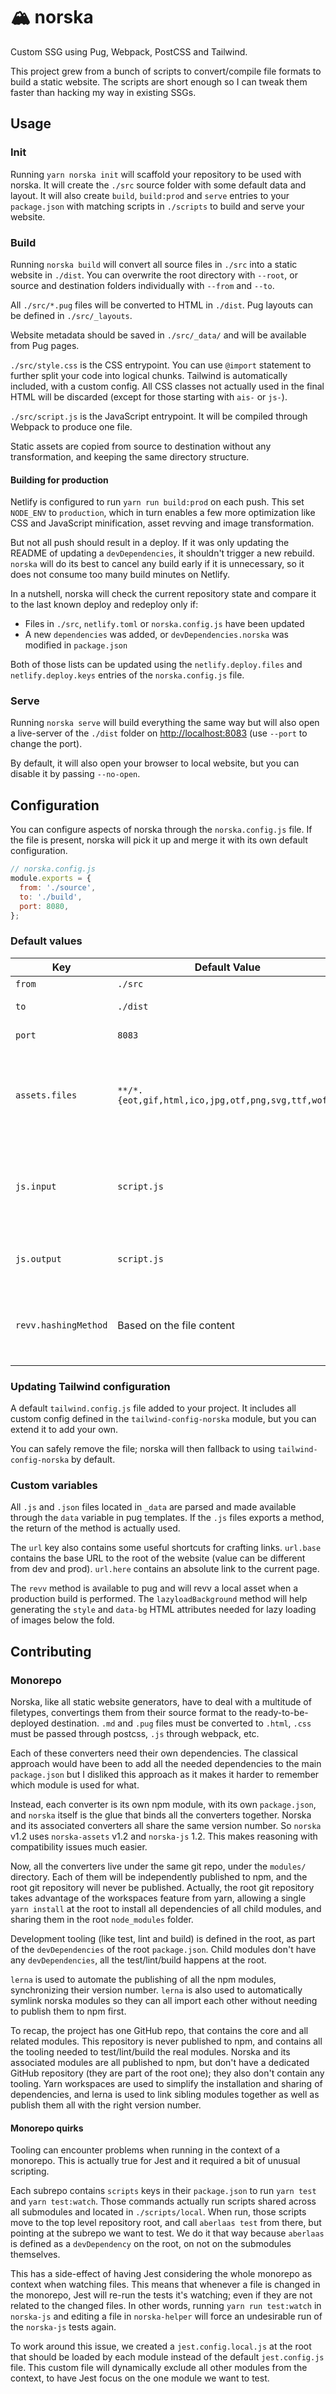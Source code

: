# 🏔️ norska

Custom SSG using Pug, Webpack, PostCSS and Tailwind.

This project grew from a bunch of scripts to convert/compile file formats to
build a static website. The scripts are short enough so I can tweak them faster
than hacking my way in existing SSGs.

## Usage

### Init

Running `yarn norska init` will scaffold your repository to be used with norska.
It will create the `./src` source folder with some default data and layout. It
will also create `build`, `build:prod` and `serve` entries to your
`package.json` with matching scripts in `./scripts` to build and serve your
website.

### Build

Running `norska build` will convert all source files in `./src` into a static
website in `./dist`. You can overwrite the root directory with `--root`, or
source and destination folders individually with `--from` and `--to`.

All `./src/*.pug` files will be converted to HTML in `./dist`. Pug layouts can
be defined in `./src/_layouts`.

Website metadata should be saved in `./src/_data/` and will be available
from Pug pages.

`./src/style.css` is the CSS entrypoint. You can use `@import` statement to
further split your code into logical chunks. Tailwind is automatically included,
with a custom config. All CSS classes not actually used in the final HTML will
be discarded (except for those starting with `ais-` or `js-`).

`./src/script.js` is the JavaScript entrypoint. It will be compiled through
Webpack to produce one file.

Static assets are copied from source to destination without any transformation,
and keeping the same directory structure.

#### Building for production

Netlify is configured to run `yarn run build:prod` on each push. This set
`NODE_ENV` to `production`, which in turn enables a few more optimization like
CSS and JavaScript minification, asset revving and image transformation.

But not all push should result in a deploy. If it was only updating the README
of updating a `devDependencies`, it shouldn't trigger a new rebuild. `norska`
will do its best to cancel any build early if it is unnecessary, so it does not
consume too many build minutes on Netlify.

In a nutshell, norska will check the current repository state and compare it to
the last known deploy and redeploy only if:
- Files in `./src`, `netlify.toml` or `norska.config.js` have been updated
- A new `dependencies` was added, or `devDependencies.norska` was modified in
  `package.json`

Both of those lists can be updated using the `netlify.deploy.files` and
`netlify.deploy.keys` entries of the `norska.config.js` file.

### Serve

Running `norska serve` will build everything the same way but will also open a
live-server of the `./dist` folder on [http://localhost:8083][1] (use `--port`
to change the port).

By default, it will also open your browser to local website, but you can disable
it by passing `--no-open`.

## Configuration

You can configure aspects of norska through the `norska.config.js` file. If the
file is present, norska will pick it up and merge it with its own default
configuration.

```js
// norska.config.js
module.exports = {
  from: './source',
  to: './build',
  port: 8080,
};
```

### Default values

| Key                  | Default Value                                      | Description                                                                               |
| -------------------- | -------------------------------------------------- | ----------------------------------------------------------------------------------------- |
| `from`               | `./src`                                            | Source folder                                                                             |
| `to`                 | `./dist`                                           | Destination folder                                                                        |
| `port`               | `8083`                                             | Local server port                                                                         |
| `assets.files`       | `**/*.{eot,gif,html,ico,jpg,otf,png,svg,ttf,woff}` | List of files that should be copied from source to destination without any transformation |
| `js.input`           | `script.js`                                        | JavaScript entry point (relative to source) to compile through Webpack                    |
| `js.output`          | `script.js`                                        | Webpack output file (relative to destination)                                             |
| `revv.hashingMethod` | Based on the file content                          | Async method to call with the path to the file that should return the revved path         |

### Updating Tailwind configuration

A default `tailwind.config.js` file added to your project. It includes all
custom config defined in the `tailwind-config-norska` module, but you can extend
it to add your own.

You can safely remove the file; norska will then fallback to using
`tailwind-config-norska` by default.

### Custom variables

All `.js` and `.json` files located in `_data` are parsed and made available
through the `data` variable in pug templates. If the `.js` files exports
a method, the return of the method is actually used.

The `url` key also contains some useful shortcuts for crafting links. `url.base`
contains the base URL to the root of the website (value can be different from
dev and prod). `url.here` contains an absolute link to the current page.

The `revv` method is available to pug and will revv a local asset when
a production build is performed. The `lazyloadBackground` method will help
generating the `style` and `data-bg` HTML attributes needed for lazy loading of
images below the fold.

## Contributing

### Monorepo

Norska, like all static website generators, have to deal with a multitude of
filetypes, convertings them from their source format to the ready-to-be-deployed
destination. `.md` and `.pug` files must be converted to `.html`, `.css` must be
passed through postcss, `.js` through webpack, etc.

Each of these converters need their own dependencies. The classical approach
would have been to add all the needed dependencies to the main `package.json`
but I disliked this approach as it makes it harder to remember which module is
used for what.

Instead, each converter is its own npm module, with its own `package.json`, and
`norska` itself is the glue that binds all the converters together. Norska and
its associated converters all share the same version number. So `norska` v1.2
uses `norska-assets` v1.2 and `norska-js` 1.2. This makes reasoning with
compatibility issues much easier.

Now, all the converters live under the same git repo, under the `modules/`
directory. Each of them will be independently published to npm, and the root git
repository will never be published. Actually, the root git repository takes
advantage of the workspaces feature from yarn, allowing a single `yarn install`
at the root to install all dependencies of all child modules, and sharing them
in the root `node_modules` folder.

Development tooling (like test, lint and build) is defined in the root, as part
of the `devDependencies` of the root `package.json`. Child modules don't have
any `devDependencies`, all the test/lint/build happens at the root.

`lerna` is used to automate the publishing of all the npm modules, synchronizing
their version number. `lerna` is also used to automatically symlink norska
modules so they can all import each other without needing to publish them to npm
first.

To recap, the project has one GitHub repo, that contains the core and all
related modules. This repository is never published to npm, and contains all the
tooling needed to test/lint/build the real modules. Norska and its associated
modules are all published to npm, but don't have a dedicated GitHub repository
(they are part of the root one); they also don't contain any tooling. Yarn
workspaces are used to simplify the installation and sharing of dependencies,
and lerna is used to link sibling modules together as well as publish them all
with the right version number.

#### Monorepo quirks

Tooling can encounter problems when running in the context of a monorepo. This
is actually true for Jest and it required a bit of unusual scripting.

Each subrepo contains `scripts` keys in their `package.json` to run `yarn test`
and `yarn test:watch`. Those commands actually run scripts shared across all
submodules and located in `./scripts/local`. When run, those scripts move to the
top level repository root, and call `aberlaas test` from there, but pointing at
the subrepo we want to test. We do it that way because `aberlaas` is
defined as a `devDependency` on the root, on not on the submodules themselves.

This has a side-effect of having Jest considering the whole monorepo as
context when watching files. This means that whenever a file is
changed in the monorepo, Jest will re-run the tests it's watching;
even if they are not related to the changed files. In other words, running
`yarn run test:watch` in `norska-js` and editing a file in `norska-helper` will
force an undesirable run of the `norska-js` tests again.

To work around this issue, we created a `jest.config.local.js` at the root that
should be loaded by each module instead of the default `jest.config.js` file.
This custom file will dynamically exclude all other modules from the context, to
have Jest focus on the one module we want to test.

[1]: http://localhost:8083
